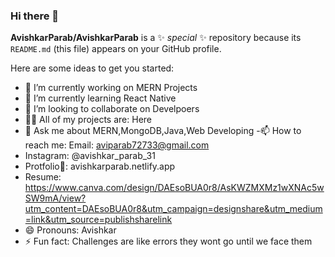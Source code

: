 ### Hi there 👋

**AvishkarParab/AvishkarParab** is a ✨ _special_ ✨ repository because its `README.md` (this file) appears on your GitHub profile.

Here are some ideas to get you started:

- 🔭 I’m currently working on MERN Projects
- 🌱 I’m currently learning React Native
- 👯 I’m looking to collaborate on Develpoers
- 👨‍💻 All of my projects are: Here
- 💬 Ask me about MERN,MongoDB,Java,Web Developing
-📫 How to reach me: Email: aviparab72733@gmail.com 
- Instagram: @avishkar_parab_31
- Protfolio🌟: avishkarparab.netlify.app
- Resume: https://www.canva.com/design/DAEsoBUA0r8/AsKWZMXMz1wXNAc5wSW9mA/view?utm_content=DAEsoBUA0r8&utm_campaign=designshare&utm_medium=link&utm_source=publishsharelink
- 😄 Pronouns: Avishkar
- ⚡ Fun fact: Challenges are like errors they wont go until we face them
